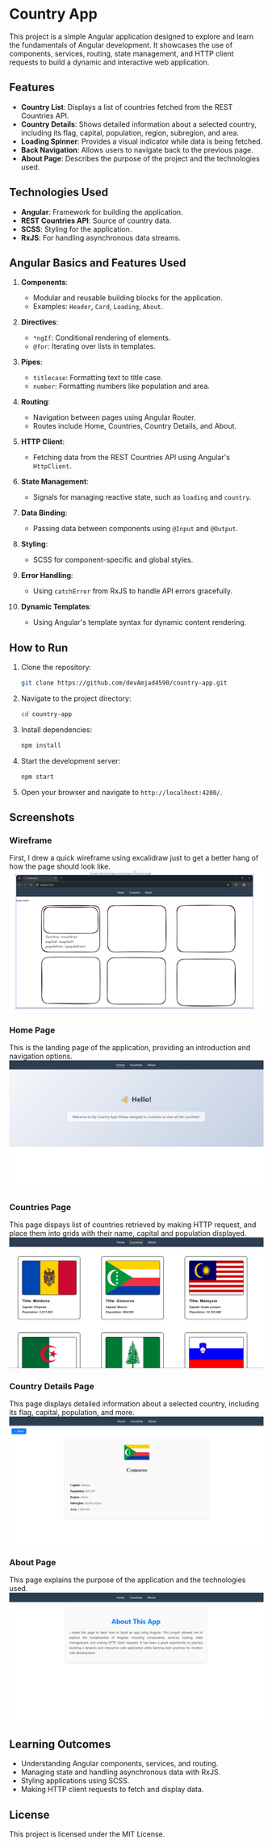 # Country App

This project is a simple Angular application designed to explore and learn the fundamentals of Angular development. It showcases the use of components, services, routing, state management, and HTTP client requests to build a dynamic and interactive web application.

## Features

- **Country List**: Displays a list of countries fetched from the REST Countries API.
- **Country Details**: Shows detailed information about a selected country, including its flag, capital, population, region, subregion, and area.
- **Loading Spinner**: Provides a visual indicator while data is being fetched.
- **Back Navigation**: Allows users to navigate back to the previous page.
- **About Page**: Describes the purpose of the project and the technologies used.

## Technologies Used

- **Angular**: Framework for building the application.
- **REST Countries API**: Source of country data.
- **SCSS**: Styling for the application.
- **RxJS**: For handling asynchronous data streams.

## Angular Basics and Features Used

1. **Components**:
   - Modular and reusable building blocks for the application.
   - Examples: `Header`, `Card`, `Loading`, `About`.

2. **Directives**:
   - `*ngIf`: Conditional rendering of elements.
   - `@for`: Iterating over lists in templates.

3. **Pipes**:
   - `titlecase`: Formatting text to title case.
   - `number`: Formatting numbers like population and area.

4. **Routing**:
   - Navigation between pages using Angular Router.
   - Routes include Home, Countries, Country Details, and About.

5. **HTTP Client**:
   - Fetching data from the REST Countries API using Angular's `HttpClient`.

6. **State Management**:
   - Signals for managing reactive state, such as `loading` and `country`.

7. **Data Binding**:
   - Passing data between components using `@Input` and `@Output`.

8. **Styling**:
   - SCSS for component-specific and global styles.

9. **Error Handling**:
   - Using `catchError` from RxJS to handle API errors gracefully.

10. **Dynamic Templates**:
    - Using Angular's template syntax for dynamic content rendering.

## How to Run

1. Clone the repository:

   ```bash
   git clone https://github.com/devAmjad4590/country-app.git
   ```

2. Navigate to the project directory:

   ```bash
   cd country-app
   ```

3. Install dependencies:

   ```bash
   npm install
   ```

4. Start the development server:

   ```bash
   npm start
   ```

5. Open your browser and navigate to `http://localhost:4200/`.

## Screenshots

### Wireframe
First, I drew a quick wireframe using excalidraw just to get a better hang of how the page should look like.
![Wireframe](public/screenshots/wireframe.png)

### Home Page
This is the landing page of the application, providing an introduction and navigation options.
![Home Page](public/screenshots/home.png)

### Countries Page
This page dispays list of countries retrieved by making HTTP request, and place them into grids with their name, capital and population displayed.
![Countries Page](public/screenshots/countries.png)

### Country Details Page
This page displays detailed information about a selected country, including its flag, capital, population, and more.
![Country Details](public/screenshots/country.png)

### About Page
This page explains the purpose of the application and the technologies used.
![About Page](public/screenshots/about.png)

## Learning Outcomes

- Understanding Angular components, services, and routing.
- Managing state and handling asynchronous data with RxJS.
- Styling applications using SCSS.
- Making HTTP client requests to fetch and display data.

## License

This project is licensed under the MIT License.
